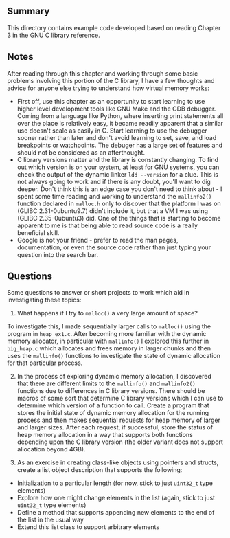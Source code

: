 Summary
-------
This directory contains example code developed based on reading Chapter 3 in the
GNU C library reference.

Notes
-----
After reading through this chapter and working through some basic problems
involving this portion of the C library, I have a few thoughts and advice for
anyone else trying to understand how virtual memory works:
- First off, use this chapter as an opportunity to start learning to use higher
  level development tools like GNU Make and the GDB debugger.  Coming from a
language like Python, where inserting print statements all over the place is
relatively easy, it became readily apparent that a similar use doesn't scale as
easily in C.  Start learning to use the debugger sooner rather than later and
don't avoid learning to set, save, and load breakpoints or watchpoints.  The
debuger has a large set of features and should not be considered as an
afterthought.
- C library versions matter and the library is constantly changing.  To find out
  which version is on your system, at least for GNU systems, you can check the
output of the dynamic linker ``ldd --version`` for a clue.  This is not always
going to work and if there is any doubt, you'll want to dig deeper.  Don't think
this is an edge case you don't need to think about - I spent some time reading
and working to understand the `mallinfo2()` function declared in `malloc.h` only
to discover that the platform I was on (GLIBC 2.31-0ubuntu9.7) didn't include
it, but that a VM I was using (GLIBC 2.35-0ubuntu3) did.  One of the things that
is starting to become apparent to me is that being able to read source code is a
really beneficial skill.
- Google is not your friend - prefer to read the man pages, documentation, or
  even the source code rather than just typing your question into the search
bar.

Questions
---------
Some questions to answer or short projects to work which aid in investigating
these topics:

1. What happens if I try to `malloc()` a very large amount of space?

To investigate this, I made sequentially larger calls to `malloc()` using the
program in `heap_ex1.c`.  After becoming more familiar with the dynamic memory
allocator, in particular with `mallinfo()` I explored this further in
`big_heap.c` which allocates and frees memory in larger chunks and then uses the
`mallinfo()` functions to investigate the state of dynamic allocation for that
particular process.

2. In the process of exploring dynamic memory allocation, I discovered that there
are different limits to the `mallinfo()` and `mallinfo2()` functions due to
differences in C library versions. There should be macros of some sort that
determine C library versions which I can use to determine which version of a
function to call. Create a program that stores the initial state of dynamic
memory allocation for the running process and then makes sequential requests for
heap memory of larger and larger sizes.  After each request, if successful,
store the status of heap memory allocation in a way that supports both
functions depending upon the C library version (the older variant does not
support allocation beyond 4GB).

3. As an exercise in creating class-like objects using pointers and structs,
create a list object description that supports the following:
  - Initialization to a particular length (for now, stick to just `uint32_t`
    type elements)
  - Explore how one might change elements in the list (again, stick to just
    `uint32_t` type elements)
  - Define a method that supports appending new elements to the end of the
    list in the usual way
  - Extend this list class to support arbitrary elements
